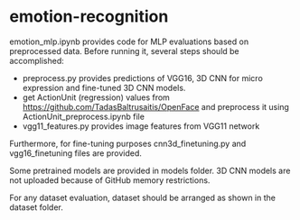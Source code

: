 # emotion-recognition

emotion_mlp.ipynb provides code for MLP evaluations based on preprocessed data. Before running it, several steps should be accomplished:
  - preprocess.py provides predictions of VGG16, 3D CNN for micro expression and fine-tuned 3D CNN models.
  - get ActionUnit (regression) values from https://github.com/TadasBaltrusaitis/OpenFace and preprocess it using ActionUnit_preprocess.ipynb file
  - vgg11_features.py provides image features from VGG11 network
 
 Furthermore, for fine-tuning purposes cnn3d_finetuning.py and vgg16_finetuning files are provided.
 
 Some pretrained models are provided in models folder. 3D CNN models are not uploaded because of GitHub memory restrictions.
 
 For any dataset evaluation, dataset should be arranged as shown in the dataset folder.

